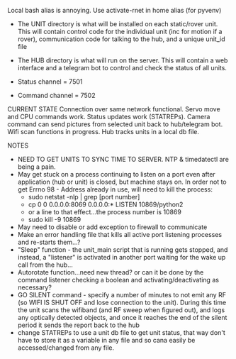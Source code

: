 Local bash alias is annoying. Use activate-rnet in home alias (for pyvenv)

- The UNIT directory is what will be installed on each static/rover unit. This will contain control code for the individual unit (inc for motion if a rover), communication code for talking to the hub, and a unique unit_id file

- The HUB directory is what will run on the server. This will contain a web interface and a telegram bot to control and check the status of all units.

- Status channel = 7501
- Command channel = 7502

CURRENT STATE
Connection over same network functional. Servo move and CPU commands work. Status updates work (STATREPs). Camera command can send pictures from selected unit back to hub/telegram bot. Wifi scan functions in progress. Hub tracks units in a local db file.


NOTES

- NEED TO GET UNITS TO SYNC TIME TO SERVER. NTP & timedatectl are being a pain.
- May get stuck on a process continuing to listen on a port even after application (hub or unit) is closed, but machine stays on. In order not to get Errno 98 - Address already in use, will need to kill the process:
    - sudo netstat -nlp | grep [port number]
    - cp        0      0 0.0.0.0:8069            0.0.0.0:*               LISTEN      10869/python2 
    - or a line to that effect...the process number is 10869
    - sudo kill -9 10869
- May need to disable or add exception to firewall to communicate
- Make an error handling file that kills all active port listening processes and re-starts them...?
- "Sleep" function - the unit_main script that is running gets stopped, and instead, a "listener" is activated in another port waiting for the wake up call from the hub...
- Autorotate function...need new thread? or can it be done by the command listener checking a boolean and activating/deactivating as necessary?
- GO SILENT command - specify a number of minutes to not emit any RF (so WIFI IS SHUT OFF and lose connection to the unit). During this time the unit scans the wifiband (and RF sweep when figured out), and logs any optically detected objects, and once it reaches the end of the silent period it sends the report back to the hub
- change STATREPs to use a unit db file to get unit status, that way don't have to store it as a variable in any file and so cana easily be accessed/changed from any file.